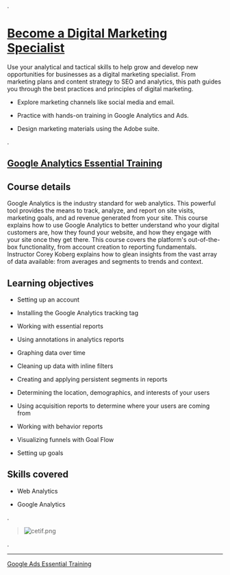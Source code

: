 .


# [Become a Digital Marketing Specialist](https://www.linkedin.com/learning/paths/become-a-digital-marketing-specialist)


Use your analytical and tactical skills to help grow and develop new opportunities for businesses as a digital marketing specialist. From marketing plans and content strategy to SEO and analytics, this path guides you through the best practices and principles of digital marketing.



- Explore marketing channels like social media and email.

- Practice with hands-on training in Google Analytics and Ads.

- Design marketing materials using the Adobe suite.



.


## [Google Analytics Essential Training](https://www.linkedin.com/learning/google-analytics-essential-training-5/set-up-goals)




## Course details

Google Analytics is the industry standard for web analytics. This powerful tool provides the means to track, analyze, and report on site visits, marketing goals, and ad revenue generated from your site. This course explains how to use Google Analytics to better understand who your digital customers are, how they found your website, and how they engage with your site once they get there. This course covers the platform's out-of-the-box functionality, from account creation to reporting fundamentals. Instructor Corey Koberg explains how to glean insights from the vast array of data available: from averages and segments to trends and context.




## Learning objectives

- Setting up an account

- Installing the Google Analytics tracking tag

- Working with essential reports

- Using annotations in analytics reports

- Graphing data over time

- Cleaning up data with inline filters

- Creating and applying persistent segments in reports

- Determining the location, demographics, and interests of your users

- Using acquisition reports to determine where your users are coming from

- Working with behavior reports

- Visualizing funnels with Goal Flow

- Setting up goals




##  Skills covered



- Web Analytics


- Google Analytics




.

> ![cetif.png](https://udacity-reviews-uploads.s3.us-west-2.amazonaws.com/_attachments/399095/1614474390/cetif.png)


.



--------------------



[Google Ads Essential Training](https://www.linkedin.com/learning/google-ads-essential-training/continue-working-with-google-ads?contextUrn=urn%3Ali%3AlyndaLearningPath%3A56d7a3f83dd559b764b88a8f)


